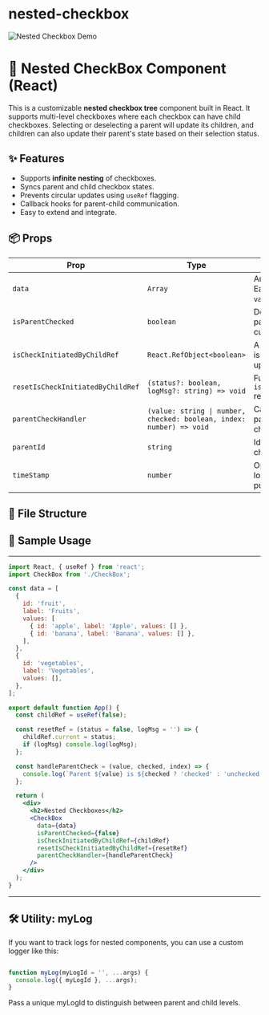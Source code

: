 # nested-checkbox

![Nested Checkbox Demo](https://media0.giphy.com/media/v1.Y2lkPTc5MGI3NjExcmI0dHNydTg5ZmtmdnBlaGN5YmF5N3U0bmw2MGZpMmJpZjZ0bGNmZyZlcD12MV9pbnRlcm5hbF9naWZfYnlfaWQmY3Q9Zw/A327phOJBJsDsqajee/giphy.gif)

# 🧩 Nested CheckBox Component (React)

This is a customizable **nested checkbox tree** component built in React. It supports multi-level checkboxes where each checkbox can have child checkboxes. Selecting or deselecting a parent will update its children, and children can also update their parent's state based on their selection status.

## ✨ Features

- Supports **infinite nesting** of checkboxes.
- Syncs parent and child checkbox states.
- Prevents circular updates using `useRef` flagging.
- Callback hooks for parent-child communication.
- Easy to extend and integrate.

## 📦 Props

| Prop                          | Type                                      | Description                                                                 |
|------------------------------|-------------------------------------------|-----------------------------------------------------------------------------|
| `data`                       | `Array`                                   | Array of checkbox items. Each item can have nested `values`.               |
| `isParentChecked`            | `boolean`                                 | Determines whether the parent checkbox is currently checked.               |
| `isCheckInitiatedByChildRef` | `React.RefObject<boolean>`                | A `ref` flag to track if a check is triggered by a child update.           |
| `resetIsCheckInitiatedByChildRef` | `(status?: boolean, logMsg?: string) => void` | Function to reset the `isCheckInitiatedByChildRef` ref.                    |
| `parentCheckHandler`         | `(value: string \| number, checked: boolean, index: number) => void` | Callback to update the parent when a child checkbox is toggled. |
| `parentId`                   | `string`                                  | Identifier for the parent checkbox (used internally).                      |
| `timeStamp`                  | `number`                                  | Optional timestamp for logging or versioning purposes.                     |

## 📁 File Structure


## 🧪 Sample Usage


---

```jsx
import React, { useRef } from 'react';
import CheckBox from './CheckBox';

const data = [
  {
    id: 'fruit',
    label: 'Fruits',
    values: [
      { id: 'apple', label: 'Apple', values: [] },
      { id: 'banana', label: 'Banana', values: [] },
    ],
  },
  {
    id: 'vegetables',
    label: 'Vegetables',
    values: [],
  },
];

export default function App() {
  const childRef = useRef(false);

  const resetRef = (status = false, logMsg = '') => {
    childRef.current = status;
    if (logMsg) console.log(logMsg);
  };

  const handleParentCheck = (value, checked, index) => {
    console.log(`Parent ${value} is ${checked ? 'checked' : 'unchecked'}`);
  };

  return (
    <div>
      <h2>Nested Checkboxes</h2>
      <CheckBox
        data={data}
        isParentChecked={false}
        isCheckInitiatedByChildRef={childRef}
        resetIsCheckInitiatedByChildRef={resetRef}
        parentCheckHandler={handleParentCheck}
      />
    </div>
  );
}

```

---

## 🛠️ Utility: myLog

If you want to track logs for nested components, you can use a custom logger like this:

```jsx

function myLog(myLogId = '', ...args) {
  console.log({ myLogId }, ...args);
}

```

Pass a unique myLogId to distinguish between parent and child levels.


